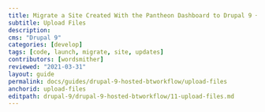 ```yaml
---
title: Migrate a Site Created With the Pantheon Dashboard to Drupal 9 + Build Tools
subtitle: Upload Files
description: 
cms: "Drupal 9"
categories: [develop]
tags: [code, launch, migrate, site, updates]
contributors: [wordsmither]
reviewed: "2021-03-31"
layout: guide
permalink: docs/guides/drupal-9-hosted-btworkflow/upload-files
anchorid: upload-files
editpath: drupal-9/drupal-9-hosted-btworkflow/11-upload-files.md
---
```


<Partial file="migrate-add-files-only-drupal.md" />
